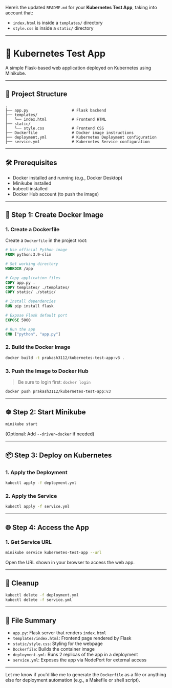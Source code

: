 Here’s the updated `README.md` for your **Kubernetes Test App**, taking into account that:

- `index.html` is inside a `templates/` directory
- `style.css` is inside a `static/` directory

---

# 🚀 Kubernetes Test App

A simple Flask-based web application deployed on Kubernetes using Minikube.

---

## 🧾 Project Structure

```
.
├── app.py                   # Flask backend
├── templates/
│   └── index.html           # Frontend HTML
├── static/
│   └── style.css            # Frontend CSS
├── Dockerfile               # Docker image instructions
├── deployment.yml           # Kubernetes Deployment configuration
├── service.yml              # Kubernetes Service configuration
```

---

## 🛠️ Prerequisites

- Docker installed and running (e.g., Docker Desktop)
- Minikube installed
- kubectl installed
- Docker Hub account (to push the image)

---

## 🐳 Step 1: Create Docker Image

### 1. Create a Dockerfile

Create a `Dockerfile` in the project root:

```Dockerfile
# Use official Python image
FROM python:3.9-slim

# Set working directory
WORKDIR /app

# Copy application files
COPY app.py .
COPY templates/ ./templates/
COPY static/ ./static/

# Install dependencies
RUN pip install flask

# Expose Flask default port
EXPOSE 5000

# Run the app
CMD ["python", "app.py"]
```

### 2. Build the Docker Image

```bash
docker build -t prakash3112/kubernetes-test-app:v3 .
```

### 3. Push the Image to Docker Hub

> Be sure to login first: `docker login`

```bash
docker push prakash3112/kubernetes-test-app:v3
```

---

## ☸️ Step 2: Start Minikube

```bash
minikube start
```

(Optional: Add `--driver=docker` if needed)

---

## 📦 Step 3: Deploy on Kubernetes

### 1. Apply the Deployment

```bash
kubectl apply -f deployment.yml
```

### 2. Apply the Service

```bash
kubectl apply -f service.yml
```

---

## 🌐 Step 4: Access the App

### 1. Get Service URL

```bash
minikube service kubernetes-test-app --url
```

Open the URL shown in your browser to access the web app.

---

## 🧹 Cleanup

```bash
kubectl delete -f deployment.yml
kubectl delete -f service.yml
```

---

## 📄 File Summary

- `app.py`: Flask server that renders `index.html`
- `templates/index.html`: Frontend page rendered by Flask
- `static/style.css`: Styling for the webpage
- `Dockerfile`: Builds the container image
- `deployment.yml`: Runs 2 replicas of the app in a deployment
- `service.yml`: Exposes the app via NodePort for external access

---

Let me know if you'd like me to generate the `Dockerfile` as a file or anything else for deployment automation (e.g., a Makefile or shell script).
